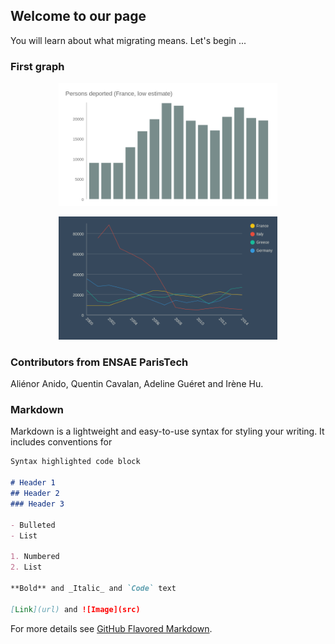 ## Welcome to our page

You will learn about what migrating means. Let's begin ...

### First graph ###

<p align="center">
  <img src="Persons deported (France, low estimate).png" width="350"/>
</p>

<p align="center">
  <img src="Deportation (chosen countries).png" width="350"/>
</p>


### Contributors from ENSAE ParisTech

Aliénor Anido, Quentin Cavalan, Adeline Guéret and Irène Hu. 

### Markdown

Markdown is a lightweight and easy-to-use syntax for styling your writing. It includes conventions for

```markdown
Syntax highlighted code block

# Header 1
## Header 2
### Header 3

- Bulleted
- List

1. Numbered
2. List

**Bold** and _Italic_ and `Code` text

[Link](url) and ![Image](src)
```

For more details see [GitHub Flavored Markdown](https://guides.github.com/features/mastering-markdown/).
